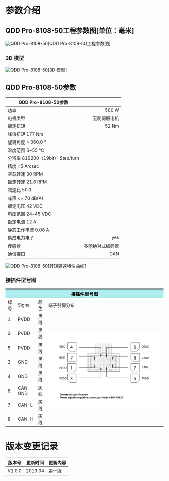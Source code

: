 # 参数介绍 
## QDD Pro-8108-50工程参数图[单位：毫米]
![QDD Pro-8108-50](   )[QDD Pro-8108-50工程参数图]
### 3D 模型
![QDD Pro-8108-50](   )[3D 模型]




## QDD Pro-8108-50参数

| QDD Pro-8108-50参数|   |     
| --------   | -----:  |
| 功率| 	500 W| 
| 电机类型	| 无刷伺服电机| 
| 额定扭矩	| 52 Nm| 
| 峰值扭矩	177 Nm| 
| 旋转角度	> 360.0 °| 
| 温度范围	5~55 °C| 
| 分辨率	819200（19bit） Step/turn| 
| 精度	±5 Arcsec| 
| 空载转速	30 RPM| 
| 额定转速	21.6 RPM| 
| 减速比	50:1| 
| 噪声	<= 70 dB(A)| 
| 额定电压	42 VDC| 
| 电压范围	24~45 VDC| 
| 额定电流	12 A| 
| 静态工作电流	0.08 A| 
| 集成电力电子|	yes|
| 传感器|	多圈绝对式编码器|
| 通信接口	|CAN|



![QDD Pro-8108-50](   )[转矩转速特性曲线]




### 接插件型号图
<table class="tableizer-table">
<thead><tr class="tableizer-firstrow"><th colspan="4" style="background: PaleTurquoise; color: black;width:800px">接插件型号图</th></tr></thead><tbody><tr><td>标号</td><td>Signal</td><td>颜色</td><td >端子引脚分布</td></tr><tr><td>1</td><td>PVDD</td><td>黑线</td><td rowspan="9"><img src="../img/配线2-2.png"></td></tr><tr><td>3</td><td>PVDD</td><td>黑线</td></tr><tr><td>5</td><td>PVDD</td><td>黑线</td></tr><tr><td>2</td><td>GND</td><td>黑线</td></tr><tr><td>4</td><td>GND</td><td>黑线</td></tr><tr><td>6</td><td>CAN-GND</td><td>灰线</td></tr><tr><td>7</td><td>CAN-L</td><td>灰线</td></tr><tr><td>8</td><td>CAN-H</td><td>灰线</td></tr></tbody></table>



# 版本变更记录


版本号| 更新时间 | 更新内容
---|---|---
V1.0.0 | 2019.04| 第一版
